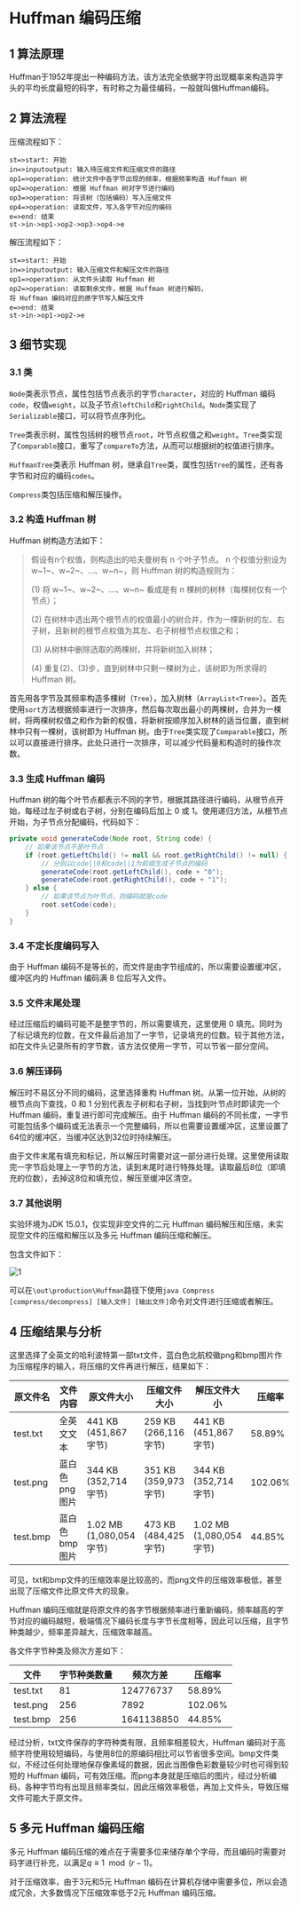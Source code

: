 # Huffman 编码压缩

## 1 算法原理

Huffman于1952年提出一种编码方法，该方法完全依据字符出现概率来构造异字头的平均长度最短的码字，有时称之为最佳编码，一般就叫做Huffman编码。

## 2 算法流程

压缩流程如下：

```flow
st=>start: 开始
in=>inputoutput: 输入待压缩文件和压缩文件的路径
op1=>operation: 统计文件中各字节出现的频率，根据频率构造 Huffman 树
op2=>operation: 根据 Huffman 树对字节进行编码
op3=>operation: 将该树（包括编码）写入压缩文件
op4=>operation: 读取文件，写入各字节对应的编码
e=>end: 结束
st->in->op1->op2->op3->op4->e
```

解压流程如下：

```flow
st=>start: 开始
in=>inputoutput: 输入压缩文件和解压文件的路径
op1=>operation: 从文件头读取 Huffman 树
op2=>operation: 读取剩余文件，根据 Huffman 树进行解码，
将 Huffman 编码对应的原字节写入解压文件
e=>end: 结束
st->in->op1->op2->e
```

## 3 细节实现

### 3.1 类

`Node`类表示节点，属性包括节点表示的字节`character`，对应的 Huffman 编码`code`，权值`weight`，以及子节点`leftChild`和`rightChild`。`Node`类实现了`Serializable`接口，可以将节点序列化。

`Tree`类表示树，属性包括树的根节点`root`，叶节点权值之和`weight`。`Tree`类实现了`Comparable`接口，重写了`compareTo`方法，从而可以根据树的权值进行排序。

`HuffmanTree`类表示 Huffman 树，继承自`Tree`类，属性包括`Tree`的属性，还有各字节和对应的编码`codes`。

`Compress`类包括压缩和解压操作。

### 3.2 构造 Huffman 树

Huffman 树构造方法如下：

> 假设有n个权值，则构造出的哈夫曼树有 n 个叶子节点。 n 个权值分别设为  w~1~、w~2~、…、w~n~，则 Huffman 树的构造规则为：
>
> (1)  将 w~1~、w~2~、…、w~n~ 看成是有 n 棵树的树林（每棵树仅有一个节点）；
>
> (2)  在树林中选出两个根节点的权值最小的树合并，作为一棵新树的左、右子树，且新树的根节点权值为其左、右子树根节点权值之和；
>
> (3) 从树林中删除选取的两棵树，并将新树加入树林；
>
> (4) 重复(2)、(3)步，直到树林中只剩一棵树为止，该树即为所求得的 Huffman 树。

首先用各字节及其频率构造多棵树（`Tree`），加入树林（`ArrayList<Tree>`）。首先使用`sort`方法根据频率进行一次排序，然后每次取出最小的两棵树，合并为一棵树，将两棵树权值之和作为新的权值，将新树按顺序加入树林的适当位置，直到树林中只有一棵树，该树即为 Huffman 树。由于`Tree`类实现了`Comparable`接口，所以可以直接进行排序。此处只进行一次排序，可以减少代码量和构造时的操作次数。

### 3.3 生成 Huffman 编码

Huffman 树的每个叶节点都表示不同的字节，根据其路径进行编码，从根节点开始，每经过左子树或右子树，分别在编码后加上 0 或 1。使用递归方法，从根节点开始，为子节点分配编码，代码如下：

```java
private void generateCode(Node root, String code) {
    // 如果该节点不是叶节点
    if (root.getLeftChild() != null && root.getRightChild() != null) {
        // 分别以code||0和code||1为前缀生成子节点的编码
        generateCode(root.getLeftChild(), code + "0");
        generateCode(root.getRightChild(), code + "1");
    } else {
        // 如果该节点为叶节点，则编码就是code
        root.setCode(code);
    }
}
```

### 3.4 不定长度编码写入

由于 Huffman 编码不是等长的，而文件是由字节组成的，所以需要设置缓冲区，缓冲区内的 Huffman 编码满 8 位后写入文件。

### 3.5 文件末尾处理

经过压缩后的编码可能不是整字节的，所以需要填充，这里使用 0 填充。同时为了标记填充的位数，在文件最后追加了一字节，记录填充的位数。较于其他方法，如在文件头记录所有的字节数，该方法仅使用一字节，可以节省一部分空间。

### 3.6 解压译码

解压时不易区分不同的编码，这里选择重构 Huffman 树。从第一位开始，从树的根节点向下查找，0 和 1 分别代表左子树和右子树，当找到叶节点时即读完一个 Huffman 编码，重复进行即可完成解压。由于 Huffman 编码的不同长度，一字节可能包括多个编码或无法表示一个完整编码，所以也需要设置缓冲区，这里设置了64位的缓冲区，当缓冲区达到32位时持续解压。

由于文件末尾有填充和标记，所以解压时需要对这一部分进行处理。这里使用读取完一字节后处理上一字节的方法，读到末尾时进行特殊处理。读取最后8位（即填充的位数），去掉这8位和填充位，解压至缓冲区清空。

### 3.7 其他说明

实验环境为JDK 15.0.1，仅实现非空文件的二元 Huffman 编码解压和压缩，未实现空文件的压缩和解压以及多元 Huffman 编码压缩和解压。

包含文件如下：

![1](source\1.png)

可以在`\out\production\Huffman`路径下使用`java Compress [compress/decompress] [输入文件] [输出文件]`命令对文件进行压缩或者解压。

## 4  压缩结果与分析

这里选择了全英文的哈利波特第一部txt文件，蓝白色北航校徽png和bmp图片作为压缩程序的输入，将压缩的文件再进行解压，结果如下：

| 原文件名 | 文件内容      | 原文件大小               | 压缩文件大小          | 解压文件大小             | 压缩率  |
| -------- | ------------- | ------------------------ | --------------------- | ------------------------ | ------- |
| test.txt | 全英文文本    | 441 KB (451,867 字节)    | 259 KB (266,116 字节) | 441 KB (451,867 字节)    | 58.89%  |
| test.png | 蓝白色png图片 | 344 KB (352,714 字节)    | 351 KB (359,973 字节) | 344 KB (352,714 字节)    | 102.06% |
| test.bmp | 蓝白色bmp图片 | 1.02 MB (1,080,054 字节) | 473 KB (484,425 字节) | 1.02 MB (1,080,054 字节) | 44.85%  |

可见，txt和bmp文件的压缩效率是比较高的，而png文件的压缩效率极低，甚至出现了压缩文件比原文件大的现象。

Huffman 编码压缩就是将原文件的各字节根据频率进行重新编码，频率越高的字节对应的编码越短，极端情况下编码长度与字节长度相等，因此可以压缩，且字节种类越少，频率差异越大，压缩效率越高。

各文件字节种类及频次方差如下：

| 文件     | 字节种类数量 | 频次方差   | 压缩率  |
| -------- | ------------ | ---------- | ------- |
| test.txt | 81           | 124776737  | 58.89%  |
| test.png | 256          | 7892       | 102.06% |
| test.bmp | 256          | 1641138850 | 44.85%  |

经过分析，txt文件保存的字符种类有限，且频率相差较大，Huffman 编码对于高频字符使用较短编码，与使用8位的原编码相比可以节省很多空间。bmp文件类似，不经过任何处理地保存像素域的数据，因此当图像色彩数量较少时也可得到较短的 Huffman 编码，可有效压缩。而png本身就是压缩后的图片，经过分析编码，各种字节均有出现且频率类似，因此压缩效率极低，再加上文件头，导致压缩文件可能大于原文件。

## 5 多元 Huffman 编码压缩

多元 Huffman 编码压缩的难点在于需要多位来储存单个字母，而且编码时需要对码字进行补充，以满足$q≡1\mod(r-1)$。

对于压缩效率，由于3元和5元 Huffman 编码在计算机存储中需要多位，所以会造成冗余，大多数情况下压缩效率低于2元 Huffman 编码压缩。

